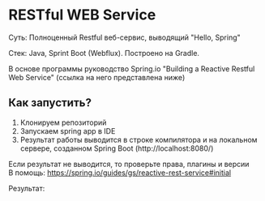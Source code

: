 # RESTful WEB Service

<p>Суть: Полноценный Restful веб-сервис, выводящий "Hello, Spring"
<p>Стек: Java, Sprint Boot (Webflux). Построено на Gradle.
<p>В основе программы руководство Spring.io "Building a Reactive Restful Web Service" (ссылка на него представлена ниже)

## Как запустить?

1. Клонируем репозиторий
2. Запускаем spring app в IDE
3. Результат работы выводится в строке компилятора и на локальном сервере, созданном Spring Boot (http://localhost:8080/)

Если результат не выводится, то проверьте права, плагины и версии
<br>В помощь: https://spring.io/guides/gs/reactive-rest-service#initial

Результат:

